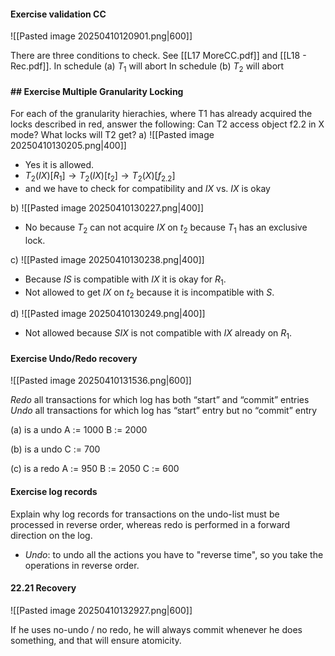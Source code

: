 
#### Exercise validation CC

![[Pasted image 20250410120901.png|600]]

There are three conditions to check. See [[L17 MoreCC.pdf]] and [[L18 - Rec.pdf]]. 
In schedule (a) $T_{1}$ will abort
In schedule (b) $T_{2}$ will abort

#### ## Exercise Multiple Granularity Locking

For each of the granularity hierachies, where T1 has already acquired the locks described in red, answer the following: Can T2 access object f2.2 in X mode? What locks will T2 get?
a)
![[Pasted image 20250410130205.png|400]]
- Yes it is allowed.
- $T_{2}(IX)[R_{1}] \rightarrow T_{2}(IX)[t_{2}] \rightarrow T_{2}(X)[f_{2.2}]$
- and we have to check for compatibility and $IX \ \mathrm{vs.} \ IX$ is okay

b)
![[Pasted image 20250410130227.png|400]]
- No because $T_2$ can not acquire $IX$ on $t_2$ because $T_1$ has an exclusive lock.

c)
![[Pasted image 20250410130238.png|400]]
- Because $IS$ is compatible with $IX$ it is okay for $R_1$. 
- Not allowed to get $IX$ on $t_2$ because it is incompatible with $S$.

d)
![[Pasted image 20250410130249.png|400]]
- Not allowed because $SIX$ is not compatible with $IX$ already on $R_1$. 

#### Exercise Undo/Redo recovery

![[Pasted image 20250410131536.png|600]]

*Redo* all transactions for which log has both “start” and “commit” entries
*Undo* all transactions for which log has “start” entry but no “commit” entry

(a) is a undo
A := 1000
B := 2000

(b) is a undo
C := 700

(c) is a redo
A := 950
B := 2050
C := 600

#### Exercise log records
Explain why log records for transactions on the undo-list must be processed in reverse order, whereas redo is performed in a forward direction on the log.
- *Undo*: to undo all the actions you have to "reverse time", so you take the operations in reverse order.

#### 22.21 Recovery

![[Pasted image 20250410132927.png|600]]

If he uses no-undo / no redo, he will always commit whenever he does something, and that will ensure atomicity. 
